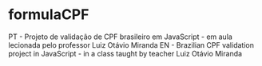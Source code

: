 # formulaCPF
PT - Projeto de validação de CPF brasileiro em JavaScript - em aula lecionada pelo professor Luiz Otávio Miranda EN - Brazilian CPF validation project in JavaScript - in a class taught by teacher Luiz Otávio Miranda
